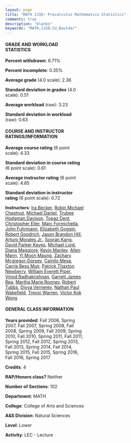 ```yaml
---
layout: page
title: "MATH 1150: Precalculus Mathematics Statistics"
comments: true
description: "blanks"
keywords: "MATH,1150,CU,Boulder"
---
```

<head>
<script src="https://ajax.googleapis.com/ajax/libs/jquery/2.1.3/jquery.min.js"></script>
<script src="https://dl.dropboxusercontent.com/s/pc42nxpaw1ea4o9/highcharts.js?dl=0"></script>
<!-- <script src="../assets/js/highcharts.js"></script> -->
<style type="text/css">@font-face {
	font-family: "Bebas Neue";
	src: url(https://www.filehosting.org/file/details/544349/BebasNeue Regular.otf) format("opentype");
	}
	h1.Bebas { 
		font-family: "Bebas Neue", Verdana, Tahoma;
	}
</style>
</head>
<body>
	<div id="container" style="float: right; width: 45%; height: 88%; margin-left: 2.5%; margin-right: 2.5%;"></div>
	<script language="JavaScript">
		$(document).ready(function() {
		var chart = {type: 'column'};
		var title = {text: 'Grade Distribution'};
		var xAxis = {categories: ['A','B','C','D','F'],crosshair: true};
		var yAxis = {min: 0,title: {text: 'Percentage'}};
		var tooltip = {headerFormat: '<center><b><span style="font-size:20px">{point.key}</span></b></center>',
		               pointFormat: '<td style="padding:0"><b>{point.y:.1f}%</b></td>',
		               footerFormat: '</table>',shared: true,useHTML: true};
		var plotOptions = {column: {pointPadding: 0.0,borderWidth: 0}};  
		var credits = {enabled: false};var series= [{name: 'Percent',data: [21.38,31.13,23.82,10.82,12.85,]}];
		var json = {};
		json.chart = chart;
		json.title = title;
		json.tooltip = tooltip;
		json.xAxis = xAxis;
		json.yAxis = yAxis;  
		json.series = series;
		json.plotOptions = plotOptions;  
		json.credits = credits;
		$('#container').highcharts(json);
	});
	</script>
</body>
			   
#### GRADE AND WORKLOAD STATISTICS

**Percent withdrawn**: 6.71%

**Percent incomplete**: 0.35%

**Average grade** (4.0 scale): 2.36

**Standard deviation in grades** (4.0 scale): 0.51

**Average workload** (raw): 3.23

**Standard deviation in workload** (raw): 0.63

#### COURSE AND INSTRUCTOR RATINGS/INFORMATION

**Average course rating** (6 point scale): 4.33

**Standard deviation in course rating** (6 point scale): 0.61

**Average instructor rating** (6 point scale): 4.85

**Standard deviation in instructor rating** (6 point scale): 0.72

**Instructors**: <a href='../../instructors/Ira_Becker'>Ira Becker</a>, <a href='../../instructors/Robin_Michael_Chestnut'>Robin Michael Chestnut</a>, <a href='../../instructors/Michael_Daniel'>Michael Daniel</a>, <a href='../../instructors/Trubee_Hodgman_Davison'>Trubee Hodgman Davison</a>, <a href='../../instructors/Topaz_Dent'>Topaz Dent</a>, <a href='../../instructors/Christopher_Eller'>Christopher Eller</a>, <a href='../../instructors/Marc_Formichella'>Marc Formichella</a>, <a href='../../instructors/John_Fuhrmann'>John Fuhrmann</a>, <a href='../../instructors/Elizabeth_Goggin'>Elizabeth Goggin</a>, <a href='../../instructors/Robert_Goodrich'>Robert Goodrich</a>, <a href='../../instructors/Jason_Brandon_Hill'>Jason Brandon Hill</a>, <a href='../../instructors/Arturo_Morales_Jr.'>Arturo Morales Jr.</a>, <a href='../../instructors/Sooran_Kang'>Sooran Kang</a>, <a href='../../instructors/David_Parker_Keyes'>David Parker Keyes</a>, <a href='../../instructors/Michael_Lord'>Michael Lord</a>, <a href='../../instructors/Diana_Maggiore'>Diana Maggiore</a>, <a href='../../instructors/Kevin_Manley'>Kevin Manley</a>, <a href='../../instructors/Allen_Mann'>Allen Mann</a>, <a href='../../instructors/Yi_Moon_Maung'>Yi Moon Maung</a>, <a href='../../instructors/Zachary_Mcgregor-Dorsey'>Zachary Mcgregor-Dorsey</a>, <a href='../../instructors/Camilo_Mesa'>Camilo Mesa</a>, <a href='../../instructors/Carrie_Bess_Muir'>Carrie Bess Muir</a>, <a href='../../instructors/Patrick_Thaxton_Newberry'>Patrick Thaxton Newberry</a>, <a href='../../instructors/William_Everett_Piper'>William Everett Piper</a>, <a href='../../instructors/Vinod_Radhakrishnan'>Vinod Radhakrishnan</a>, <a href='../../instructors/Garrett_James_Rea'>Garrett James Rea</a>, <a href='../../instructors/Martha_Marie_Rooney'>Martha Marie Rooney</a>, <a href='../../instructors/Robert_Tubbs'>Robert Tubbs</a>, <a href='../../instructors/Divya_Vernerey'>Divya Vernerey</a>, <a href='../../instructors/Nathan_Paul_Wakefield'>Nathan Paul Wakefield</a>, <a href='../../instructors/Trevor_Warren'>Trevor Warren</a>, <a href='../../instructors/Victor_Kok_Wong'>Victor Kok Wong</a>

#### GENERAL CLASS INFORMATION

**Years provided**: Fall 2006, Spring 2007, Fall 2007, Spring 2008, Fall 2008, Spring 2009, Fall 2009, Spring 2010, Fall 2010, Spring 2011, Fall 2011, Spring 2012, Fall 2012, Spring 2013, Fall 2013, Spring 2014, Fall 2014, Spring 2015, Fall 2015, Spring 2016, Fall 2016, Spring 2017

**Credits**: 4

**RAP/Honors class?** Neither

**Number of Sections**: 102

**Department**: MATH

**College**: College of Arts and Sciences

**A&S Division**: Natural Sciences

**Level**: Lower

**Activity**: LEC - Lecture

